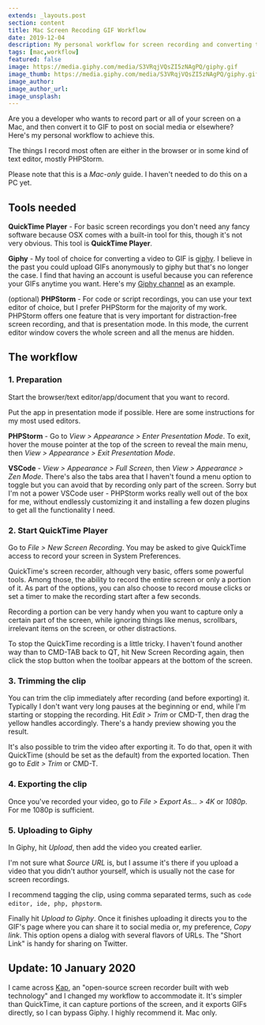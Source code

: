```yaml
---
extends: _layouts.post
section: content
title: Mac Screen Recoding GIF Workflow
date: 2019-12-04
description: My personal workflow for screen recording and converting to GIF on the Mac
tags: [mac,workflow]
featured: false
image: https://media.giphy.com/media/S3VRqjVQsZI5zNAgPQ/giphy.gif
image_thumb: https://media.giphy.com/media/S3VRqjVQsZI5zNAgPQ/giphy.gif
image_author: 
image_author_url: 
image_unsplash: 
---
```


Are you a developer who wants to record part or all of your screen on a Mac, and then convert it to GIF to post on social media or elsewhere? Here's my personal workflow to achieve this.

The things I record most often are either in the browser or in some kind of text editor, mostly PHPStorm.

Please note that this is a *Mac-only* guide. I haven't needed to do this on a PC yet.

## Tools needed

**QuickTime Player** - For basic screen recordings you don't need any fancy software because OSX comes with a built-in tool for this, though it's not very obvious. This tool is **QuickTime Player**. 

**Giphy** - My tool of choice for converting a video to GIF is [giphy](https://giphy.com/). I believe in the past you could upload GIFs anonymously to giphy but that's no longer the case. I find that having an account is useful because you can reference your GIFs anytime you want. Here's my [Giphy channel](https://giphy.com/channel/chasingcode) as an example.

(optional) **PHPStorm** - For code or script recordings, you can use your text editor of choice, but I prefer PHPStorm for the majority of my work. PHPStorm offers one feature that is very important for distraction-free screen recording, and that is presentation mode. In this mode, the current editor window covers the whole screen and all the menus are hidden.

## The workflow

### 1. Preparation

Start the browser/text editor/app/document that you want to record.

Put the app in presentation mode if possible. Here are some instructions for my most used editors.

**PHPStorm** - Go to *View > Appearance > Enter Presentation Mode*. To exit, hover the mouse pointer at the top of the screen to reveal the main menu, then *View > Appearance > Exit Presentation Mode*.

**VSCode** - *View > Appearance > Full Screen*, then *View > Appearance > Zen Mode*. There's also the tabs area that I haven't found a menu option to toggle but you can avoid that by recording only part of the screen. Sorry but I'm not a power VSCode user - PHPStorm works really well out of the box for me, without endlessly customizing it and installing a few dozen plugins to get all the functionality I need.

### 2. Start QuickTime Player

Go to *File > New Screen Recording*. You may be asked to give QuickTime access to record your screen in System Preferences.

QuickTime's screen recorder, although very basic, offers some powerful tools. Among those, the ability to record the entire screen or only a portion of it. As part of the options, you can also choose to record mouse clicks or set a timer to make the recording start after a few seconds.

Recording a portion can be very handy when you want to capture only a certain part of the screen, while ignoring things like menus, scrollbars, irrelevant items on the screen, or other distractions.

To stop the QuickTime recording is a little tricky. I haven't found another way than to CMD-TAB back to QT, hit New Screen Recording again, then click the stop button when the toolbar appears at the bottom of the screen.

### 3. Trimming the clip

You can trim the clip immediately after recording (and before exporting) it. Typically I don't want very long pauses at the beginning or end, while I'm starting or stopping the recording. Hit *Edit > Trim* or CMD-T, then drag the yellow handles accordingly. There's a handy preview showing you the result.

It's also possible to trim the video after exporting it. To do that, open it with QuickTime (should be set as the default) from the exported location. Then go to *Edit > Trim* or CMD-T. 

### 4. Exporting the clip

Once you've recorded your video, go to *File > Export As... > 4K* or *1080p*. For me 1080p is sufficient.

### 5. Uploading to Giphy

In Giphy, hit *Upload*, then add the video you created earlier.

I'm not sure what *Source URL* is, but I assume it's there if you upload a video that you didn't author yourself, which is usually not the case for screen recordings.

I recommend tagging the clip, using comma separated terms, such as `code editor, ide, php, phpstorm`.

Finally hit *Upload to Giphy*. Once it finishes uploading it directs you to the GIF's page where you can share it to social media or, my preference, *Copy link*. This option opens a dialog with several flavors of URLs. The "Short Link" is handy for sharing on Twitter.

## Update: 10 January 2020

I came across [Kap](https://getkap.co/), an "open-source screen recorder built with web technology" and I changed my workflow to accommodate it. It's simpler than QuickTime, it can capture portions of the screen, and it exports GIFs directly, so I can bypass Giphy. I highly recommend it. Mac only.
